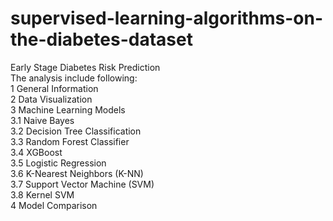 # supervised-learning-algorithms-on-the-diabetes-dataset
Early Stage Diabetes Risk Prediction <br />
The analysis include following: <br />
1  General Information <br />
2  Data Visualization <br />
3  Machine Learning Models <br />
3.1  Naive Bayes <br />
3.2  Decision Tree Classification <br />
3.3  Random Forest Classifier <br />
3.4  XGBoost <br />
3.5  Logistic Regression <br />
3.6  K-Nearest Neighbors (K-NN) <br />
3.7  Support Vector Machine (SVM) <br />
3.8  Kernel SVM <br />
4  Model Comparison <br />
